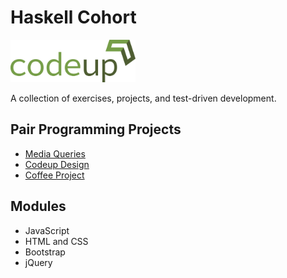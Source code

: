 # Haskell Cohort   

<img src="CodeupLogo.png" width="200" alt="Codeup Logo">  

A collection of exercises, projects, and test-driven development.  

## Pair Programming Projects
* [Media Queries](https://ramaj-greg-media-queries-exercise.github.io/media-queries-exercise/)
* [Codeup Design](https://greg-will-codeup-design.github.io/Codeup-Design/)
* [Coffee Project](https://julian-greg-coffee-project.github.io/coffee-project/)

## Modules
* JavaScript
* HTML and CSS
* Bootstrap
* jQuery
